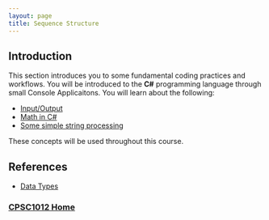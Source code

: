 ```yaml
---
layout: page
title: Sequence Structure
---
```


## Introduction
This section introduces you to some fundamental coding practices and workflows. You will be introduced to the **C#** programming language through small Console Applicaitons. You will learn about the following:
* [Input/Output](input-output.md)
* [Math in C#](arithmetic.md)
* [Some simple string processing](strings.md)

These concepts will be used throughout this course.

## References
* [Data Types](data-types.md)

### [CPSC1012 Home](../)